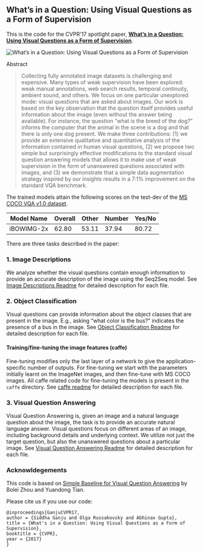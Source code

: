 ## What’s in a Question: Using Visual Questions as a Form of Supervision

This is the code for the CVPR'17 spotlight paper, [**What’s in a Question: Using Visual Questions as a Form of Supervision**](). 

![What’s in a Question: Using Visual Questions as a Form of Supervision](https://github.com/sidgan/cvpr2017/blob/master/pullfig.png)

Abstract

>  Collecting fully annotated image datasets is challenging and expensive. Many types of weak supervision have been explored: weak manual annotations, web search results, temporal continuity, ambient sound, and others. We focus on one particular unexplored mode: visual questions that are asked about images. Our work is based on the key observation that the question itself provides useful information about the image (even without the answer being available). For instance, the question “what is the breed of the dog?” informs the computer that the animal in the scene is a dog and that there is only one dog present. We make three contributions: (1) we provide an extensive qualitative and quantitative analysis of the information contained in human visual questions, (2) we propose two simple but surprisingly effective modifications to the standard visual question answering models that allows it to make use of weak supervision in the form of unanswered questions associated with images, and (3) we demonstrate that a simple data augmentation strategy inspired by our insights results in a 7:1%improvement on the standard VQA benchmark.

The trained models attain the following scores on the test-dev of the [MS COCO VQA v1.0 dataset](http://www.visualqa.org/). 

|Model Name| Overall| Other |Number |Yes/No|
|-|-|-|-|-|
|iBOWIMG-2x  | 62.80  | 53.11  |37.94 | 80.72|

There are three tasks described in the paper: 

### 1. Image Descriptions

We analyze whether the visual questions contain enough information to provide an accurate description of the image using the Seq2Seq model. See [Image Descriptions Readme](https://github.com/sidgan/cvpr2017/blob/master/image_descriptions/readme.md) for detailed description for each file.

### 2. Object Classification

Visual questions can provide information about the object classes that are present in the image. E.g., asking “what color is the bus?” indicates the presence of a bus in the image. See [Object Classification Readme](https://github.com/sidgan/cvpr2017/blob/master/object_classification/readme.md) for detailed description for each file.

#### Training/fine-tuning the image features (caffe)

Fine-tuning modifies only the last layer of a network to give the application-specific number of outputs. For fine-tuning we start with the parameters initially learnt on the ImageNet images, and then fine-tune with MS COCO images. All caffe related code for fine-tuning the models is present in the `caffe` directory. See [caffe readme](https://github.com/sidgan/cvpr2017/blob/master/caffe/readme.md) for detailed description for each file.

### 3. Visual Question Answering

Visual Question Answering is, given an image and a natural language question about the image, the task is to provide an accurate natural language answer. Visual questions focus on different areas of an image, including background details and underlying context. We utilize not just the target question, but also the unanswered questions about a particular image. See [Visual Question Answering Readme](https://github.com/sidgan/cvpr2017/blob/master/vqa/readme.md) for detailed description for each file.

### Acknowldegements

This code is based on [Simple Baseline for Visual Question Answering](https://arxiv.org/pdf/1512.02167.pdf) by Bolei Zhou and Yuandong Tian.

Please cite us if you use our code:

```
@inproceedings{GanjuCVPR17,
author = {Siddha Ganju and Olga Russakovsky and Abhinav Gupta},
title = {What's in a Question: Using Visual Questions as a Form of Supervision},
booktitle = {CVPR},
year = {2017}
}
```

